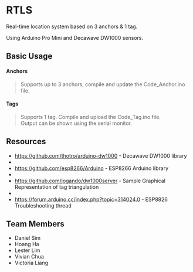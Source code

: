 # RTLS
Real-time location system based on 3 anchors & 1 tag.

Using Arduino Pro Mini and Decawave DW1000 sensors.

## Basic Usage

#### Anchors
>Supports up to 3 anchors, compile and update the Code_Anchor.ino file.

#### Tags
>Supports 1 tag. Compile and upload the Code_Tag.ino file.  
>Output can be shown using the serial monitor.

## Resources 
* https://github.com/thotro/arduino-dw1000 - Decawave DW1000 library
*
* https://github.com/esp8266/Arduino - ESP8266 Arduino library
*
* https://github.com/jogando/dw1000server  - Sample Graphical Representation of tag triangulation
*
* https://forum.arduino.cc/index.php?topic=314024.0 - ESP8826 Troubleshooting thread

## Team Members
+ Daniel Sim 
+ Hoang Ha
+ Lester Lim
+ Vivian Chua
+ Victoria Liang

